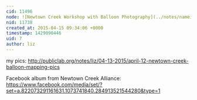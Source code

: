 ```yaml
---
cid: 11496
node: ![Newtown Creek Workshop with Balloon Photography](../notes/nameiswillis/04-02-2015/newtown-creek-workshop-with-balloon-photography)
nid: 11738
created_at: 2015-04-15 09:34:06 +0000
timestamp: 1429090446
uid: 7
author: liz
---
```


my pics: http://publiclab.org/notes/liz/04-13-2015/april-12-newtown-creek-balloon-mapping-pics

Facebook album from Newtown Creek Alliance: https://www.facebook.com/media/set/?set=a.822073291161631.1073741840.284913521544280&type=1